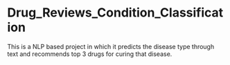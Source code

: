 # Drug_Reviews_Condition_Classification
This is a NLP based project in which it predicts the disease type through text and recommends top 3 drugs for curing that disease.
